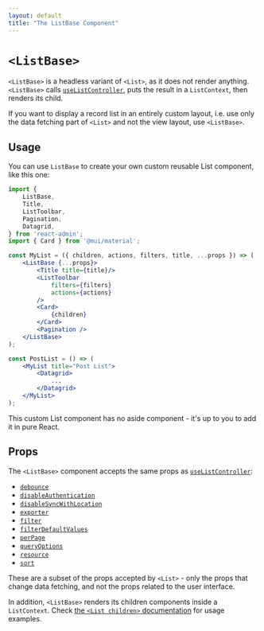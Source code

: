 ```yaml
---
layout: default
title: "The ListBase Component"
---
```


# `<ListBase>`

`<ListBase>` is a headless variant of `<List>`, as it does not render anything. `<ListBase>` calls [`useListController`](./useListController.md), puts the result in a `ListContext`, then renders its child. 

If you want to display a record list in an entirely custom layout, i.e. use only the data fetching part of `<List>` and not the view layout, use `<ListBase>`.

## Usage

You can use `ListBase` to create your own custom reusable List component, like this one:

```jsx
import { 
    ListBase,
    Title,
    ListToolbar,
    Pagination,
    Datagrid,
} from 'react-admin';
import { Card } from '@mui/material';

const MyList = ({ children, actions, filters, title, ...props }) => (
    <ListBase {...props}>
        <Title title={title}/>
        <ListToolbar
            filters={filters}
            actions={actions}
        />
        <Card>
            {children}
        </Card>
        <Pagination />
    </ListBase>
);

const PostList = () => (
    <MyList title="Post List">
        <Datagrid>
            ...
        </Datagrid>
    </MyList>
);
```

This custom List component has no aside component - it's up to you to add it in pure React.

## Props

The `<ListBase>` component accepts the same props as [`useListController`](./useListController.md):

* [`debounce`](./List.md#debounce)
* [`disableAuthentication`](./List.md#disableauthentication)
* [`disableSyncWithLocation`](./List.md#disablesyncwithlocation)
* [`exporter`](./List.md#exporter)
* [`filter`](./List.md#filter-permanent-filter)
* [`filterDefaultValues`](./List.md#filterdefaultvalues)
* [`perPage`](./List.md#perpage-pagination-size)
* [`queryOptions`](./List.md#queryoptions)
* [`resource`](./List.md#resource)
* [`sort`](./List.md#sort-default-sort-field--order)

These are a subset of the props accepted by `<List>` - only the props that change data fetching, and not the props related to the user interface.

In addition, `<ListBase>` renders its children components inside a `ListContext`. Check [the `<List children>` documentation](./List.md#children-list-layout) for usage examples.